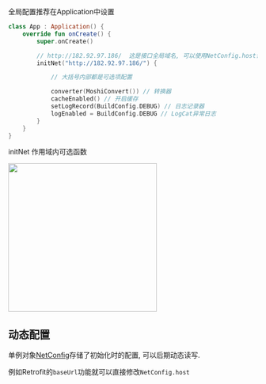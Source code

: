 全局配置推荐在Application中设置
```kotlin
class App : Application() {
    override fun onCreate() {
        super.onCreate()

        // http://182.92.97.186/  这是接口全局域名, 可以使用NetConfig.host读写
        initNet("http://182.92.97.186/") {

            // 大括号内部都是可选项配置

            converter(MoshiConvert()) // 转换器
            cacheEnabled() // 开启缓存
            setLogRecord(BuildConfig.DEBUG) // 日志记录器
            logEnabled = BuildConfig.DEBUG // LogCat异常日志
        }
    }
}
```

initNet 作用域内可选函数

<img src="https://i.imgur.com/G8W4oDX.png" width="300"/>

## 动态配置

单例对象[NetConfig](api/net/com.drake.net/-net-config/index.md)存储了初始化时的配置, 可以后期动态读写.

例如Retrofit的`baseUrl`功能就可以直接修改`NetConfig.host`

